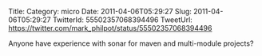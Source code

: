 Title: 
Category: micro
Date: 2011-04-06T05:29:27
Slug: 2011-04-06T05:29:27
TwitterId: 55502357068394496
TweetUrl: https://twitter.com/mark_philpot/status/55502357068394496

Anyone have experience with sonar for maven and multi-module projects?